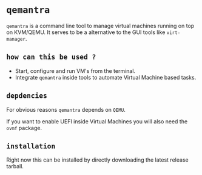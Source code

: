 # `qemantra`

`qemantra` is a command line tool to manage virtual machines running on top on KVM/QEMU.
It serves to be a alternative to the GUI tools like `virt-manager`.

## `how can this be used ?`

- Start, configure and run VM's from the terminal.
- Integrate `qemantra` inside tools to automate Virtual Machine based tasks.

## `depdencies`

For obvious reasons `qemantra` depends on `QEMU`. 

If you want to enable UEFI inside Virtual Machines you will also need the `ovmf` package.

## `installation` 

Right now this can be installed by directly downloading the latest release tarball.


